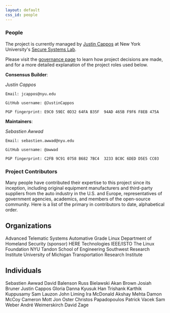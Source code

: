 ```yaml
---
layout: default
css_id: people
---
```


### People

The project is currently managed by [Justin
Cappos](https://ssl.engineering.nyu.edu/personalpages/jcappos/) at New York
University's [Secure Systems
Lab](https://ssl.engineering.nyu.edu/).

Please visit the [governance
page](https://github.com/awwad/awwad.github.io/blob/master/governance.md)
to learn how project decisions are made, and for a more detailed explanation
of the project roles used below.


**Consensus Builder**:

  *Justin Cappos*

    Email: jcappos@nyu.edu

    GitHub username: @JustinCappos

    PGP fingerprint: E9C0 59EC 0D32 64FA B35F  94AD 465B F9F6 F8EB 475A

**Maintainers**:

  *Sebastien Awwad*

    Email: sebastien.awwad@nyu.edu

    GitHub username: @awwad

    PGP fingerprint: C2FB 9C91 0758 B682 7BC4  3233 BC0C 6DED D5E5 CC03


### Project Contributors  

Many people have contributed their expertise to this
project since its inception, including original equipment manufacturers and
third-party suppliers from the auto industry in the U.S. and Europe, representatives
of government agencies, academics, and members of the open-source community.
Here is a list of the primary in contributors to date, alphabetical order.

Organizations
-------------
Advanced Telematic Systems
Automative Grade Linux
Department of Homeland Security (sponsor)
HERE Technologies
IEEE/ISTO
The Linux Foundation
NYU Tandon School of Engineering
Southwest Research Institute
University of Michigan Transportation Research Institute

Individuals
-------------
Sebastien Awwad
David Balenson
Russ Bielawski
Akan Brown
Josiah Bruner
Justin Cappos
Gloria Danna
Kyusuk Han
Trishank Karthik Kuppusamy
Sam Lauzon
John Liming
Ira McDonald
Akshay Mehta
Damon McCoy
Cameron Mott
Jon Oster
Christos Papadopoulos
Patrick Vacek
Sam Weber
André Weimerskirch
David Zage
